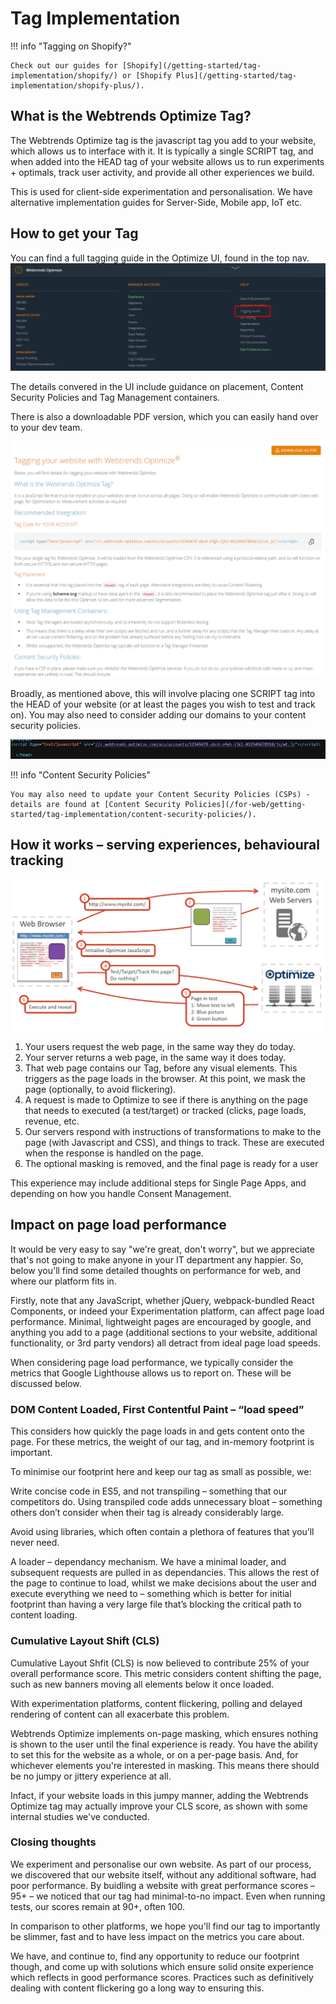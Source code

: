 # Tag Implementation

!!! info "Tagging on Shopify?"

    Check out our guides for [Shopify](/getting-started/tag-implementation/shopify/) or [Shopify Plus](/getting-started/tag-implementation/shopify-plus/).

## What is the Webtrends Optimize Tag?

The Webtrends Optimize tag is the javascript tag you add to your website, which allows us to interface with it. It is typically a single SCRIPT tag, and when added into the HEAD tag of your website allows us to run experiments + optimals, track user activity, and provide all other experiences we build.

This is used for client-side experimentation and personalisation. We have alternative implementation guides for Server-Side, Mobile app, IoT etc.

## How to get your Tag

You can find a full tagging guide in the Optimize UI, found in the top nav. 
![Navigate to Tagging Guide](/assets/nav-taggingguide.png)

The details convered in the UI include guidance on placement, Content Security Policies and Tag Management containers.

There is also a downloadable PDF version, which you can easily hand over to your dev team.

![Tagging Guide](/assets/tagging-guide.png)

Broadly, as mentioned above, this will involve placing one SCRIPT tag into the HEAD of your website (or at least the pages you wish to test and track on). You may also need to consider adding our domains to your content security policies.

![Tag Placement](/assets/tag-placement-beforecloseofhead.png)

!!! info "Content Security Policies"

    You may also need to update your Content Security Policies (CSPs) - details are found at [Content Security Policies](/for-web/getting-started/tag-implementation/content-security-policies/).

## How it works – serving experiences, behavioural tracking

![WTO Tag Loading Process](/assets/tag-loading-process.png)

1. Your users request the web page, in the same way they do today.
2. Your server returns a web page, in the same way it does today.
3. That web page contains our Tag, before any visual elements. This triggers as the page loads in the browser. At this point, we mask the page (optionally, to avoid flickering).
4. A request is made to Optimize to see if there is anything on the page that needs to executed (a test/target) or tracked (clicks, page loads, revenue, etc.
5. Our servers respond with instructions of transformations to make to the page (with Javascript and CSS), and things to track. These are executed when the response is handled on the page.
6. The optional masking is removed, and the final page is ready for a user

This experience may include additional steps for Single Page Apps, and depending on how you handle Consent Management. 

## Impact on page load performance

It would be very easy to say "we're great, don't worry", but we appreciate that's not going to make anyone in your IT department any happier. So, below you'll find some detailed thoughts on performance for web, and where our platform fits in.

Firstly, note that any JavaScript, whether jQuery, webpack-bundled React Components, or indeed your Experimentation platform, can affect page load performance. Minimal, lightweight pages are encouraged by google, and anything you add to a page (additional sections to your website, additional functionality, or 3rd party vendors) all detract from ideal page load speeds.

When considering page load performance, we typically consider the metrics that Google Lighthouse allows us to report on. These will be discussed below.

### DOM Content Loaded, First Contentful Paint – “load speed”

This considers how quickly the page loads in and gets content onto the page. For these metrics, the weight of our tag, and in-memory footprint is important.

To minimise our footprint here and keep our tag as small as possible, we:

Write concise code in ES5, and not transpiling – something that our competitors do. Using transpiled code adds unnecessary bloat – something others don’t consider when their tag is already considerably large.

Avoid using libraries, which often contain a plethora of features that you’ll never need.

A loader – dependancy mechanism. We have a minimal loader, and subsequent requests are pulled in as dependancies. This allows the rest of the page to continue to load, whilst we make decisions about the user and execute everything we need to – something which is better for initial footprint than having a very large file that’s blocking the critical path to content loading.

### Cumulative Layout Shift (CLS)

Cumulative Layout Shfit (CLS) is now believed to contribute 25% of your overall performance score. This metric considers content shifting the page, such as new banners moving all elements below it once loaded.

With experimentation platforms, content flickering, polling and delayed rendering of content can all exacerbate this problem. 

Webtrends Optimize implements on-page masking, which ensures nothing is shown to the user until the final experience is ready. You have the ability to set this for the website as a whole, or on a per-page basis. And, for whichever elements you're interested in masking. This means there should be no jumpy or jittery experience at all. 

Infact, if your website loads in this jumpy manner, adding the Webtrends Optimize tag may actually improve your CLS score, as shown with some internal studies we've conducted. 

### Closing thoughts

We experiment and personalise our own website. As part of our process, we discovered that our website itself, without any additional software, had poor performance. By buidling a website with great performance scores – 95+ – we noticed that our tag had minimal-to-no impact. Even when running tests, our scores remain at 90+, often 100.

In comparison to other platforms, we hope you'll find our tag to importantly be slimmer, fast and to have less impact on the metrics you care about.

We have, and continue to, find any opportunity to reduce our footprint though, and come up with solutions which ensure solid onsite experience which reflects in good performance scores. Practices such as definitively dealing with content flickering go a long way to ensuring this.